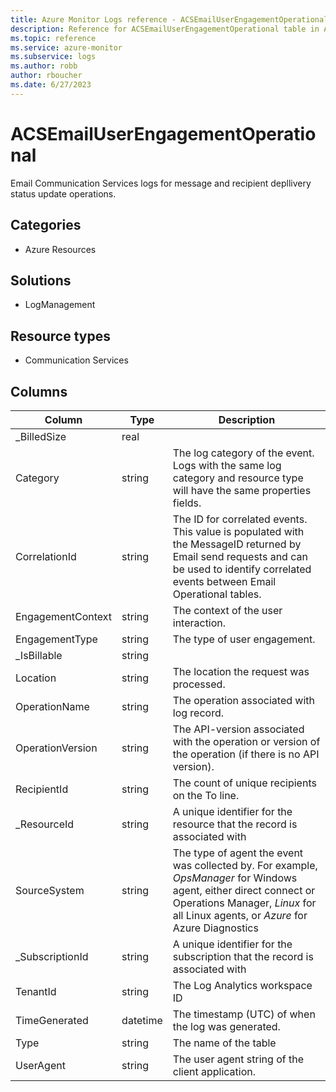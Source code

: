 ```yaml
---
title: Azure Monitor Logs reference - ACSEmailUserEngagementOperational
description: Reference for ACSEmailUserEngagementOperational table in Azure Monitor Logs.
ms.topic: reference
ms.service: azure-monitor
ms.subservice: logs
ms.author: robb
author: rboucher
ms.date: 6/27/2023
---
```


# ACSEmailUserEngagementOperational

 Email Communication Services logs for message and recipient depllivery status update operations.

## Categories

- Azure Resources
## Solutions

- LogManagement
## Resource types

- Communication Services




## Columns

| Column | Type | Description |
| --- | --- | --- |
| _BilledSize | real |  |
| Category | string | The log category of the event. Logs with the same log category and resource type will have the same properties fields. |
| CorrelationId | string | The ID for correlated events. This value is populated with the MessageID returned by Email send requests and can be used to identify correlated events between Email Operational tables. |
| EngagementContext | string | The context of the user interaction. |
| EngagementType | string | The type of user engagement. |
| _IsBillable | string |  |
| Location | string | The location the request was processed. |
| OperationName | string | The operation associated with log record. |
| OperationVersion | string | The API-version associated with the operation or version of the operation (if there is no API version). |
| RecipientId | string | The count of unique recipients on the To line. |
| _ResourceId | string | A unique identifier for the resource that the record is associated with |
| SourceSystem | string | The type of agent the event was collected by. For example, *OpsManager* for Windows agent, either direct connect or Operations Manager, *Linux* for all Linux agents, or *Azure* for Azure Diagnostics |
| _SubscriptionId | string | A unique identifier for the subscription that the record is associated with |
| TenantId | string | The Log Analytics workspace ID |
| TimeGenerated | datetime | The timestamp (UTC) of when the log was generated. |
| Type | string | The name of the table |
| UserAgent | string | The user agent string of the client application. |

